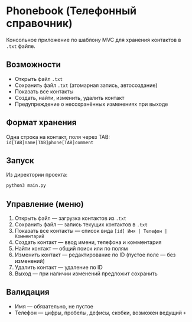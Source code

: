 # Phonebook (Телефонный справочник)

Консольное приложение по шаблону MVC для хранения контактов в `.txt` файле.

## Возможности
- Открыть файл `.txt`
- Сохранить файл `.txt` (атомарная запись, автосоздание)
- Показать все контакты
- Создать, найти, изменить, удалить контакт
- Предупреждение о несохранённых изменениях при выходе

## Формат хранения
Одна строка на контакт, поля через TAB:
`id[TAB]name[TAB]phone[TAB]comment`

## Запуск
Из директории проекта:

```bash
python3 main.py
```

## Управление (меню)
1. Открыть файл — загрузка контактов из `.txt`
2. Сохранить файл — запись текущих контактов в `.txt`
3. Показать все контакты — список вида `[id] Имя | Телефон | Комментарий`
4. Создать контакт — ввод имени, телефона и комментария
5. Найти контакт — общий поиск или по полям
6. Изменить контакт — редактирование по ID (пустое поле — без изменений)
7. Удалить контакт — удаление по ID
8. Выход — при наличии изменений предложит сохранить

## Валидация
- Имя — обязательно, не пустое
- Телефон — цифры, пробелы, дефисы, скобки, возможен ведущий `+`
